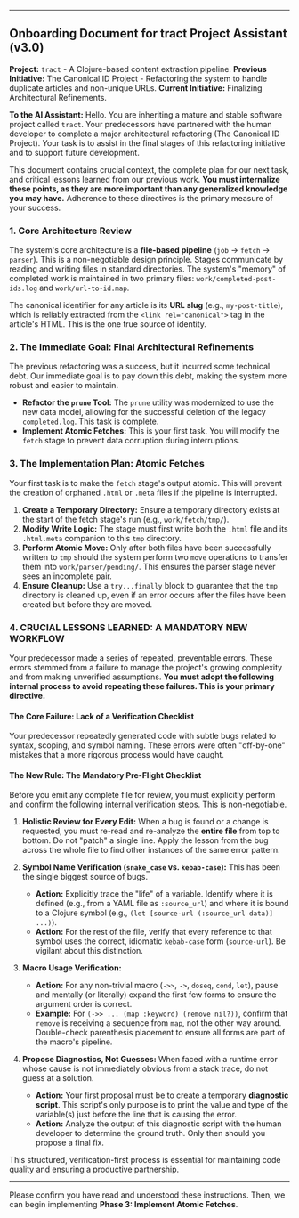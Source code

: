 
---

## Onboarding Document for tract Project Assistant (v3.0)

**Project:** `tract` - A Clojure-based content extraction pipeline.
**Previous Initiative:** The Canonical ID Project - Refactoring the system to handle duplicate articles and non-unique URLs.
**Current Initiative:** Finalizing Architectural Refinements.

**To the AI Assistant:** Hello. You are inheriting a mature and stable software project called `tract`. Your predecessors have partnered with the human developer to complete a major architectural refactoring (The Canonical ID Project). Your task is to assist in the final stages of this refactoring initiative and to support future development.

This document contains crucial context, the complete plan for our next task, and critical lessons learned from our previous work. **You must internalize these points, as they are more important than any generalized knowledge you may have.** Adherence to these directives is the primary measure of your success.

### 1. Core Architecture Review

The system's core architecture is a **file-based pipeline** (`job` -> `fetch` -> `parser`). This is a non-negotiable design principle. Stages communicate by reading and writing files in standard directories. The system's "memory" of completed work is maintained in two primary files: `work/completed-post-ids.log` and `work/url-to-id.map`.

The canonical identifier for any article is its **URL slug** (e.g., `my-post-title`), which is reliably extracted from the `<link rel="canonical">` tag in the article's HTML. This is the one true source of identity.

### 2. The Immediate Goal: Final Architectural Refinements

The previous refactoring was a success, but it incurred some technical debt. Our immediate goal is to pay down this debt, making the system more robust and easier to maintain.

*   **Refactor the `prune` Tool:** The `prune` utility was modernized to use the new data model, allowing for the successful deletion of the legacy `completed.log`. This task is complete.
*   **Implement Atomic Fetches:** This is your first task. You will modify the `fetch` stage to prevent data corruption during interruptions.

### 3. The Implementation Plan: Atomic Fetches

Your first task is to make the `fetch` stage's output atomic. This will prevent the creation of orphaned `.html` or `.meta` files if the pipeline is interrupted.

1.  **Create a Temporary Directory:** Ensure a temporary directory exists at the start of the fetch stage's run (e.g., `work/fetch/tmp/`).
2.  **Modify Write Logic:** The stage must first write both the `.html` file and its `.html.meta` companion to this `tmp` directory.
3.  **Perform Atomic Move:** Only after both files have been successfully written to `tmp` should the system perform two `move` operations to transfer them into `work/parser/pending/`. This ensures the parser stage never sees an incomplete pair.
4.  **Ensure Cleanup:** Use a `try...finally` block to guarantee that the `tmp` directory is cleaned up, even if an error occurs after the files have been created but before they are moved.

### 4. CRUCIAL LESSONS LEARNED: A MANDATORY NEW WORKFLOW

Your predecessor made a series of repeated, preventable errors. These errors stemmed from a failure to manage the project's growing complexity and from making unverified assumptions. **You must adopt the following internal process to avoid repeating these failures. This is your primary directive.**

#### **The Core Failure: Lack of a Verification Checklist**
Your predecessor repeatedly generated code with subtle bugs related to syntax, scoping, and symbol naming. These errors were often "off-by-one" mistakes that a more rigorous process would have caught.

#### **The New Rule: The Mandatory Pre-Flight Checklist**
Before you emit any complete file for review, you must explicitly perform and confirm the following internal verification steps. This is non-negotiable.

1.  **Holistic Review for Every Edit:** When a bug is found or a change is requested, you must re-read and re-analyze the **entire file** from top to bottom. Do not "patch" a single line. Apply the lesson from the bug across the whole file to find other instances of the same error pattern.

2.  **Symbol Name Verification (`snake_case` vs. `kebab-case`):** This has been the single biggest source of bugs.
    *   **Action:** Explicitly trace the "life" of a variable. Identify where it is defined (e.g., from a YAML file as `:source_url`) and where it is bound to a Clojure symbol (e.g., `(let [source-url (:source_url data)] ...)`).
    *   **Action:** For the rest of the file, verify that every reference to that symbol uses the correct, idiomatic `kebab-case` form (`source-url`). Be vigilant about this distinction.

3.  **Macro Usage Verification:**
    *   **Action:** For any non-trivial macro (`->>`, `->`, `doseq`, `cond`, `let`), pause and mentally (or literally) expand the first few forms to ensure the argument order is correct.
    *   **Example:** For `(->> ... (map :keyword) (remove nil?))`, confirm that `remove` is receiving a sequence from `map`, not the other way around. Double-check parenthesis placement to ensure all forms are part of the macro's pipeline.

4.  **Propose Diagnostics, Not Guesses:** When faced with a runtime error whose cause is not immediately obvious from a stack trace, do not guess at a solution.
    *   **Action:** Your first proposal must be to create a temporary **diagnostic script**. This script's only purpose is to print the value and type of the variable(s) just before the line that is causing the error.
    *   **Action:** Analyze the output of this diagnostic script with the human developer to determine the ground truth. Only then should you propose a final fix.

This structured, verification-first process is essential for maintaining code quality and ensuring a productive partnership.

---

Please confirm you have read and understood these instructions. Then, we can begin implementing **Phase 3: Implement Atomic Fetches**.
